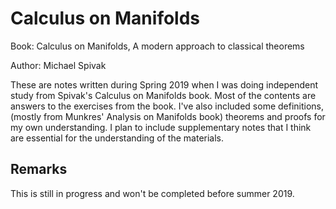 # Calculus on Manifolds

Book: Calculus on Manifolds, A modern approach to classical
theorems

Author: Michael Spivak

These are notes written during Spring 2019 when I was
doing independent study from Spivak's Calculus on Manifolds
book. Most of the contents are answers to the
exercises from the book. I've also
included some definitions, (mostly from Munkres' Analysis
on Manifolds book) theorems and proofs for my own understanding. I plan to include supplementary notes that
I think are essential for the understanding of the
materials.

## Remarks

This is still in progress and won't be completed before
summer 2019.